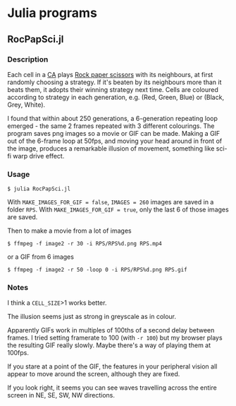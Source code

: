 # Julia programs

## RocPapSci.jl

### Description
Each cell in a [CA](https://en.wikipedia.org/wiki/Cellular_automaton) plays [Rock paper scissors](https://en.wikipedia.org/wiki/Rock_paper_scissors) with its neighbours, at first randomly choosing a strategy. If it's beaten by its neighbours more than it beats them, it adopts their winning strategy next time. Cells are coloured according to strategy in each generation, e.g. (Red, Green, Blue) or (Black, Grey, White). 

I found that within about 250 generations, a 6-generation repeating loop emerged - the same 2 frames repeated with 3 different colourings. The program saves png images so a movie or GIF can be made. Making a GIF out of the 6-frame loop at 50fps, and moving your head around in front of the image, produces a remarkable illusion of movement, something like sci-fi warp drive effect. 

### Usage

    $ julia RocPapSci.jl
    
With `MAKE_IMAGES_FOR_GIF = false`, `IMAGES = 260` images are saved in a folder `RPS`. With `MAKE_IMAGES_FOR_GIF = true`, only the last 6 of those images are saved.

Then to make a movie from a lot of images

    $ ffmpeg -f image2 -r 30 -i RPS/RPS%d.png RPS.mp4
    
or a GIF from 6 images

    $ ffmpeg -f image2 -r 50 -loop 0 -i RPS/RPS%d.png RPS.gif
 
### Notes

I think a `CELL_SIZE`>1 works better.

The illusion seems just as strong in greyscale as in colour.

Apparently GIFs work in multiples of 100ths of a second delay between frames. I tried setting framerate to 100 (with `-r 100`) but my browser plays the resulting GIF really slowly. Maybe there's a way of playing them at 100fps.

If you stare at a point of the GIF, the features in your peripheral vision all appear to move around the screen, although they are fixed.

If you look right, it seems you can see waves travelling across the entire screen in NE, SE, SW, NW directions.




